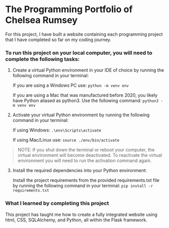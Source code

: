 # **The Programming Portfolio of Chelsea Rumsey**


For this project, I have built a website containing each programming project that I have completed so far on my coding journey.


### To run this project on your local computer, you will need to complete the following tasks:

1. Create a virtual Python environment in your IDE of choice by running the following command in your terminal: 
    
    If you are using a Windows PC use: 
        `python -m venv env`

    If you are using a Mac that was manufactured before 2020, you likely have Python aliased as python3. Use the following command:
        `python3 -m venv env`


2. Activate your virtual Python environment by running the following command in your terminal:

    If using Windows:
        `.\env\Scripts\activate`

    If using Mac/Linux use:
        `source ./env/bin/activate`

    
>NOTE: If you shut down the terminal or reboot your computer, the virtual environment will become deactivated. To reactivate the virtual environment you will need to run the activation command again.


3. Install the required dependencies into your Python environment:

    Install the project requirements from the provided requirements.txt file by running the following command in your terminal:
        `pip install -r requirements.txt` 


### What I learned by completing this project

This project has taught me how to create a fully integrated website using html, CSS, SQLAlchemy, and Python, all within the Flask framework. 
